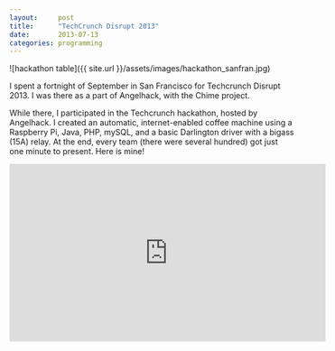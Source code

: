 ```yaml
---
layout:     post
title:      "TechCrunch Disrupt 2013"
date:       2013-07-13
categories: programming
---
```


![hackathon table]({{ site.url }}/assets/images/hackathon_sanfran.jpg)

I spent a fortnight of September in San Francisco for Techcrunch Disrupt 2013. I was there as a part of Angelhack, with the Chime project.

While there, I participated in the Techcrunch hackathon, hosted by Angelhack. I created an automatic, internet-enabled coffee machine using a Raspberry Pi, Java, PHP, mySQL, and a basic Darlington driver with a bigass (15A) relay. At the end, every team (there were several hundred) got just one minute to present. Here is mine!

<iframe width="560" height="315" src="https://www.youtube.com/embed/xDk9CBTUrfc" class="youtube" frameborder="0" allowfullscreen></iframe>
